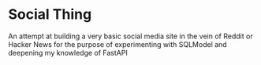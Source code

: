 # Social Thing

An attempt at building a very basic social media site in the vein of Reddit or Hacker News for the purpose of experimenting with SQLModel and deepening my knowledge of FastAPI
